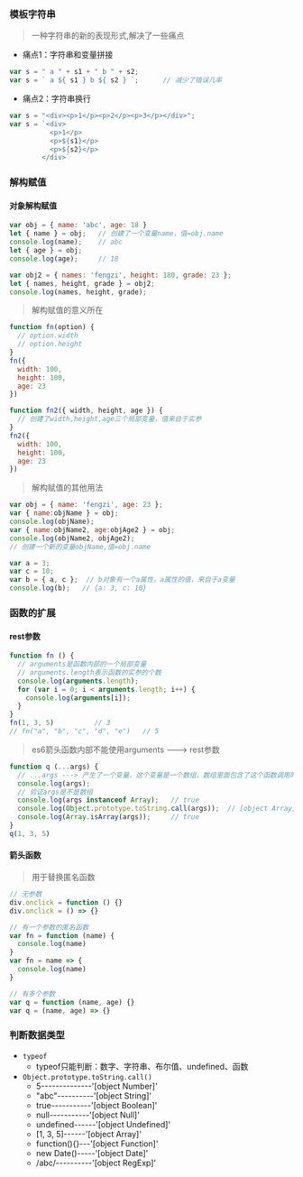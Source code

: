 ### 模板字符串

> 一种字符串的新的表现形式,解决了一些痛点

+ 痛点1：字符串和变量拼接

```js
var s = " a " + s1 + " b " + s2;
var s = ` a ${ s1 } b ${ s2 } `;      // 减少了错误几率
```

+ 痛点2：字符串换行

```js
var s = "<div><p>1</p><p>2</p><p>3</p></div>";
var s = `<div>
          <p>1</p>
          <p>${s1}</p>
          <p>${s2}</p>
        </div>`
```

### 解构赋值

#### 对象解构赋值

```js
var obj = { name: 'abc', age: 18 }
let { name } = obj;   // 创建了一个变量name，值=obj.name
console.log(name);    // abc
let { age } = obj;
console.log(age);     // 18

var obj2 = { names: 'fengzi', height: 180, grade: 23 };
let { names, height, grade } = obj2;
console.log(names, height, grade);
```

> 解构赋值的意义所在

```js
function fn(option) {
  // option.width
  // option.height
}
fn({
  width: 100,
  height: 100,
  age: 23
})

function fn2({ width, height, age }) {
  // 创建了width,height,age三个局部变量，值来自于实参
}
fn2({
  width: 100,
  height: 100,
  age: 23
})
```

> 解构赋值的其他用法

```js
var obj = { name: 'fengzi', age: 23 };
var { name:objName } = obj;
console.log(objName);
var { name:objName2, age:objAge2 } = obj;
console.log(objName2, objAge2);
// 创建一个新的变量objName,值=obj.name
```

```js
var a = 3;
var c = 10;
var b = { a, c };  // b对象有一个a属性，a属性的值，来自于a变量
console.log(b);   // {a: 3, c: 10}
```

### 函数的扩展

#### rest参数

```js
function fn () {
  // arguments是函数内部的一个局部变量
  // arguments.length表示函数的实参的个数
  console.log(arguments.length);
  for (var i = 0; i < arguments.length; i++) {
    console.log(arguments[i]);
  }
}
fn(1, 3, 5)          // 3
// fn("a", "b", "c", "d", "e")   // 5
```

> es6箭头函数内部不能使用arguments  ---> rest参数

```js
function q (...args) {
  // ...args ---> 产生了一个变量，这个变量是一个数组，数组里面包含了这个函数调用时传递的所有实参
  console.log(args);
  // 验证args是不是数组
  console.log(args instanceof Array);   // true
  console.log(Object.prototype.toString.call(args));  // [object Array]
  console.log(Array.isArray(args));     // true
}
q(1, 3, 5)
```

#### 箭头函数

> 用于替换匿名函数

```js
// 无参数
div.onclick = function () {}
div.onclick = () => {}

// 有一个参数的匿名函数
var fn = function (name) {
  console.log(name)
}
var fn = name => {
  console.log(name)
}

// 有多个参数
var q = function (name, age) {}
var q = (name, age) => {}
```

### 判断数据类型

+ `typeof`
  - typeof只能判断：数字、字符串、布尔值、undefined、函数
+ `Object.prototype.toString.call()`
  - 5--------------'[object Number]'    
  - "abc"----------'[object String]'    
  - true-----------'[object Boolean]'   
  - null-----------'[object Null]'      
  - undefined------'[object Undefined]'
  - [1, 3, 5]------'[object Array]'     
  - function(){}---'[object Function]'  
  - new Date()-----'[object Date]'      
  - /abc/----------'[object RegExp]'    
